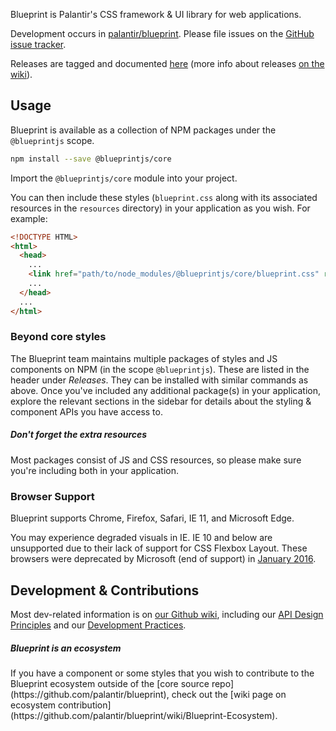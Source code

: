 Blueprint is Palantir's CSS framework & UI library for web applications.

Development occurs in [palantir/blueprint](https://github.com/palantir/blueprint).
Please file issues on the [GitHub issue tracker](https://github.com/palantir/blueprint/issues).

Releases are tagged and documented [here](https://github.com/palantir/blueprint/releases)
(more info about releases [on the wiki](https://github.com/palantir/blueprint/wiki/Releases-&-Artifacts)).

## Usage

Blueprint is available as a collection of NPM packages under the `@blueprintjs` scope.

```sh
npm install --save @blueprintjs/core
```

Import the `@blueprintjs/core` module into your project.

You can then include these styles (`blueprint.css` along with its associated resources in the `resources` directory)
in your application as you wish. For example:

```html
<!DOCTYPE HTML>
<html>
  <head>
    ...
    <link href="path/to/node_modules/@blueprintjs/core/blueprint.css" rel="stylesheet" />
    ...
  </head>
  ...
</html>
```

### Beyond core styles

The Blueprint team maintains multiple packages of styles and JS components on NPM (in the scope
`@blueprintjs`). These are listed in the header under _Releases_. They can be installed with
similar commands as above. Once you've included any additional package(s) in your application, explore the
relevant sections in the sidebar for details about the styling & component APIs you have access to.

<div class="pt-callout pt-intent-warning pt-icon-warning-sign">
  <h5>Don't forget the extra resources</h5>
  Most packages consist of JS and CSS resources, so please make sure you're including both in your application.
</div>

### Browser Support

Blueprint supports Chrome, Firefox, Safari, IE 11, and Microsoft Edge.

You may experience degraded visuals in IE.
IE 10 and below are unsupported due to their lack of support for CSS Flexbox Layout.
These browsers were deprecated by Microsoft (end of support) in [January 2016](https://www.microsoft.com/en-us/WindowsForBusiness/End-of-IE-support).

## Development & Contributions

Most dev-related information is on [our Github wiki](https://github.com/palantir/blueprint/wiki),
including our [API Design Principles](https://github.com/palantir/blueprint/wiki/API-Design-Principles)
and our [Development Practices](https://github.com/palantir/blueprint/wiki/Development-Practices).

<div class="pt-callout pt-intent-primary pt-icon-info-sign">
  <h5>Blueprint is an ecosystem</h5>
  If you have a component or some styles that you wish to contribute to the Blueprint ecosystem
  outside of the [core source repo](https://github.com/palantir/blueprint), check out the
  [wiki page on ecosystem contribution](https://github.com/palantir/blueprint/wiki/Blueprint-Ecosystem).
</div>
